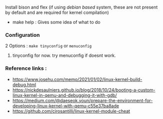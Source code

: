 Install bison and flex (if using *debian based* system, these are not present by default and are required for kernel compilation)

- make help : Gives some idea of what to do

### Configuration 

2 Options : `make tinyconfig` or `menuconfig`

1. tinyconfig for now. try menuconfig if doesnt work.



### Reference links : 

- https://www.josehu.com/memo/2021/01/02/linux-kernel-build-debug.html
- https://nickdesaulniers.github.io/blog/2018/10/24/booting-a-custom-linux-kernel-in-qemu-and-debugging-it-with-gdb/
- https://medium.com/@daeseok.youn/prepare-the-environment-for-developing-linux-kernel-with-qemu-c55e37ba8ade
- https://github.com/cirosantilli/linux-kernel-module-cheat
